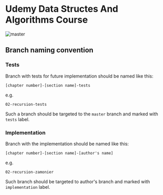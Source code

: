 # Udemy Data Structes And Algorithms Course

![master](https://github.com/PaulFrmBrn/udemy-ds-and-algo-course/workflows/Java%20CI%20with%20Gradle/badge.svg?branch=master)

## Branch naming convention

### Tests
Branch with tests for future implementation should be named like this: 
```
[chapter number]-[section name]-tests
```
e.g.
```
02-recursion-tests
```
Such a branch should be targeted to the `master` branch and marked with `tests` label.

### Implementation
Branch with the implementation should be named like this: 
```
[chapter number]-[section name]-[author's name]
```
e.g.
```
02-recursion-zamonier
```
Such branch should be targeted to author's branch and marked with `implementation` label.
